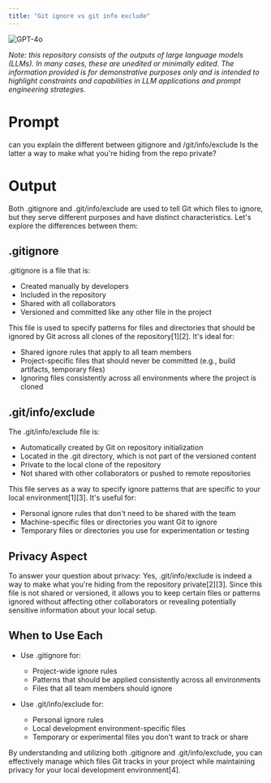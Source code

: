 ```yaml
---
title: "Git ignore vs git info exclude"
---
```

![GPT-4o](https://img.shields.io/badge/GPT--4o-3333FF?style=for-the-badge&logo=openai&logoColor=white)



*Note: this repository consists of the outputs of large language models (LLMs). In many cases, these are unedited or minimally edited. The information provided is for demonstrative purposes only and is intended to highlight constraints and capabilities in LLM applications and prompt engineering strategies.*


# Prompt

can you explain the different between gitignore and /git/info/exclude
Is the latter a way to make what you're hiding from the repo private?
# Output

 Both .gitignore and .git/info/exclude are used to tell Git which files to ignore, but they serve different purposes and have distinct characteristics. Let's explore the differences between them:

## .gitignore

.gitignore is a file that is:

- Created manually by developers
- Included in the repository
- Shared with all collaborators
- Versioned and committed like any other file in the project

This file is used to specify patterns for files and directories that should be ignored by Git across all clones of the repository[1][2]. It's ideal for:

- Shared ignore rules that apply to all team members
- Project-specific files that should never be committed (e.g., build artifacts, temporary files)
- Ignoring files consistently across all environments where the project is cloned

## .git/info/exclude

The .git/info/exclude file is:

- Automatically created by Git on repository initialization
- Located in the .git directory, which is not part of the versioned content
- Private to the local clone of the repository
- Not shared with other collaborators or pushed to remote repositories

This file serves as a way to specify ignore patterns that are specific to your local environment[1][3]. It's useful for:

- Personal ignore rules that don't need to be shared with the team
- Machine-specific files or directories you want Git to ignore
- Temporary files or directories you use for experimentation or testing

## Privacy Aspect

To answer your question about privacy: Yes, .git/info/exclude is indeed a way to make what you're hiding from the repository private[2][3]. Since this file is not shared or versioned, it allows you to keep certain files or patterns ignored without affecting other collaborators or revealing potentially sensitive information about your local setup.

## When to Use Each

- Use .gitignore for:
  - Project-wide ignore rules
  - Patterns that should be applied consistently across all environments
  - Files that all team members should ignore

- Use .git/info/exclude for:
  - Personal ignore rules
  - Local development environment-specific files
  - Temporary or experimental files you don't want to track or share

By understanding and utilizing both .gitignore and .git/info/exclude, you can effectively manage which files Git tracks in your project while maintaining privacy for your local development environment[4].

 